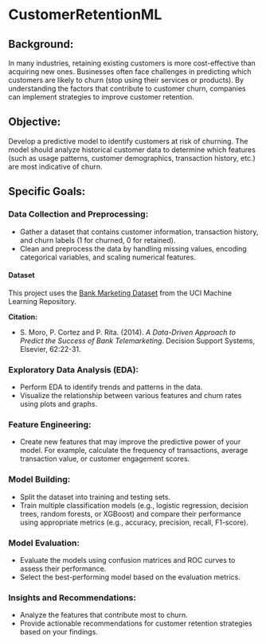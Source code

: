 # CustomerRetentionML

## Background:
In many industries, retaining existing customers is more cost-effective than acquiring new ones. Businesses often face challenges in predicting which customers are likely to churn (stop using their services or products). By understanding the factors that contribute to customer churn, companies can implement strategies to improve customer retention.

## Objective:
Develop a predictive model to identify customers at risk of churning. The model should analyze historical customer data to determine which features (such as usage patterns, customer demographics, transaction history, etc.) are most indicative of churn.

## Specific Goals:

### Data Collection and Preprocessing:

- Gather a dataset that contains customer information, transaction history, and churn labels (1 for churned, 0 for retained).
- Clean and preprocess the data by handling missing values, encoding categorical variables, and scaling numerical features.

#### Dataset

This project uses the [Bank Marketing Dataset](https://archive.ics.uci.edu/ml/datasets/Bank+Marketing) from the UCI Machine Learning Repository.

**Citation:**

- S. Moro, P. Cortez and P. Rita. (2014). *A Data-Driven Approach to Predict the Success of Bank Telemarketing*. Decision Support Systems, Elsevier, 62:22-31.



### Exploratory Data Analysis (EDA):

- Perform EDA to identify trends and patterns in the data.
- Visualize the relationship between various features and churn rates using plots and graphs.

### Feature Engineering:

- Create new features that may improve the predictive power of your model. For example, calculate the frequency of transactions, average transaction value, or customer engagement scores.

### Model Building:

- Split the dataset into training and testing sets.
- Train multiple classification models (e.g., logistic regression, decision trees, random forests, or XGBoost) and compare their performance using appropriate metrics (e.g., accuracy, precision, recall, F1-score).

### Model Evaluation:

- Evaluate the models using confusion matrices and ROC curves to assess their performance.
- Select the best-performing model based on the evaluation metrics.

### Insights and Recommendations:

- Analyze the features that contribute most to churn.
- Provide actionable recommendations for customer retention strategies based on your findings.
